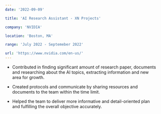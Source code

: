 ```yaml
---
date: '2022-09-09'

title: 'AI Research Assistant - XN Projects'

company: 'NVIDIA'

location: 'Boston, MA'

range: 'July 2022 - Septemeber 2022'

url: 'https://www.nvidia.com/en-us/'
---
```


- Contributed in finding significant amount of research paper, documents and researching about the AI topics, extracting information and new area for growth.

- Created protocols and communicate by sharing resources and documents to the team within the time limit.

- Helped the team to deliver more informative and detail-oriented plan and fulfilling the overall objective accurately.
